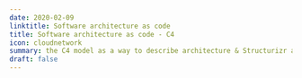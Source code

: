 ```yaml
---
date: 2020-02-09
linktitle: Software architecture as code
title: Software architecture as code - C4
icon: cloudnetwork
summary: the C4 model as a way to describe architecture & Structurizr as an application.
draft: false
---
```

